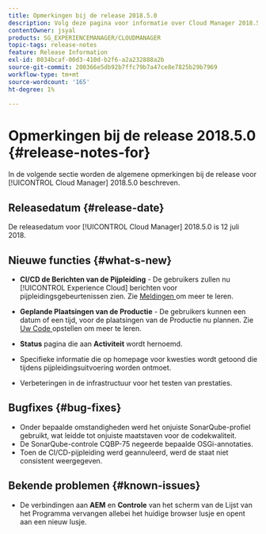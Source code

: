 ```yaml
---
title: Opmerkingen bij de release 2018.5.0
description: Volg deze pagina voor informatie over Cloud Manager 2018.5.0.
contentOwner: jsyal
products: SG_EXPERIENCEMANAGER/CLOUDMANAGER
topic-tags: release-notes
feature: Release Information
exl-id: 0034bcaf-00d3-410d-b2f6-a2a232888a2b
source-git-commit: 200366e5db92b7ffc79b7a47ce8e7825b29b7969
workflow-type: tm+mt
source-wordcount: '165'
ht-degree: 1%

---
```


# Opmerkingen bij de release 2018.5.0 {#release-notes-for}

In de volgende sectie worden de algemene opmerkingen bij de release voor [!UICONTROL Cloud Manager] 2018.5.0 beschreven.

## Releasedatum {#release-date}

De releasedatum voor [!UICONTROL Cloud Manager] 2018.5.0 is 12 juli 2018.

## Nieuwe functies {#what-s-new}

* **CI/CD de Berichten van de Pijpleiding** - De gebruikers zullen nu [!UICONTROL Experience Cloud] berichten voor pijpleidingsgebeurtenissen zien. Zie [ Meldingen ](/help/using/notifications.md) om meer te leren.

* **Geplande Plaatsingen van de Productie** - De gebruikers kunnen een datum of een tijd, voor de plaatsingen van de Productie nu plannen. Zie [ Uw Code ](/help/using/code-deployment.md) opstellen om meer te leren.

* **Status** pagina die aan **Activiteit** wordt hernoemd.

* Specifieke informatie die op homepage voor kwesties wordt getoond die tijdens pijpleidingsuitvoering worden ontmoet.
* Verbeteringen in de infrastructuur voor het testen van prestaties.

## Bugfixes {#bug-fixes}

* Onder bepaalde omstandigheden werd het onjuiste SonarQube-profiel gebruikt, wat leidde tot onjuiste maatstaven voor de codekwaliteit.
* De SonarQube-controle CQBP-75 negeerde bepaalde OSGi-annotaties.
* Toen de CI/CD-pijpleiding werd geannuleerd, werd de staat niet consistent weergegeven.

## Bekende problemen {#known-issues}

* De verbindingen aan **AEM** en **Controle** van het scherm van de Lijst van het Programma vervangen allebei het huidige browser lusje en opent aan een nieuw lusje.
